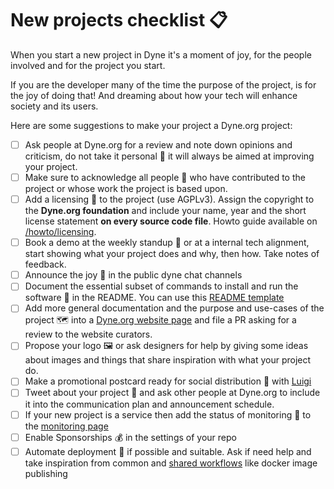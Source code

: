# New projects checklist 📋

When you start a new project in Dyne it's a moment of joy, for the people involved and for the project you start.

If you are the developer many of the time the purpose of the project, is for the joy of doing that! And dreaming about how your tech will enhance society and its users.

Here are some suggestions to make your project a Dyne.org project:

-   [ ] Ask people at Dyne.org for a review and note down opinions and criticism, do not take it personal 🦁 it will always be aimed at improving your project.
-   [ ] Make sure to acknowledge all people 👯  who have contributed to the project or whose work the project is based upon.
-   [ ] Add a licensing 📜 to the project (use AGPLv3). Assign the copyright to the __Dyne.org foundation__ and include your name, year and the short license statement **on every source code file**. Howto guide available on [/howto/licensing](/howto/licensing).
-   [ ] Book a demo at the weekly standup 📆 or at a internal tech alignment, start showing what your project does and why, then how. Take notes of feedback.
-   [ ] Announce the joy 🥳 in the public dyne chat channels
-   [ ] Document the essential subset of commands to install and run the software 📖 in the README. You can use this [README template](https://github.com/puria/readme)
-   [ ] Add more general documentation and the purpose and use-cases of the project ️🗺️ into a [Dyne.org website page](https://github.com/dyne/dyne.github.io/tree/main/src/pages/software) and file a PR asking for a review to the website curators.
-   [ ] Propose your logo 🖼️ or ask designers for help by giving some ideas about images and things that share inspiration with what your project do.
-   [ ] Make a promotional postcard ready for social distribution 📢 with [Luigi](https://luigi.dyne.org)
-   [ ] Tweet about your project 🍷 and ask other people at Dyne.org to include it into the communication plan and announcement schedule.
-   [ ] If your new project is a service then add the status of monitoring 🔭 to the [monitoring page](https://github.com/dyne/status)
-   [ ] Enable Sponsorships 💰 in the settings of your repo
-   [ ] Automate deployment 🤖 if possible and suitable. Ask if need help and take inspiration from common and [shared workflows](https://github.com/dyne/workflows/tree/main/.github/workflows) like docker image publishing
